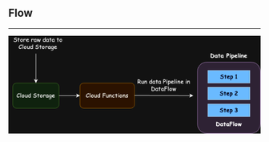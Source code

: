 ## Flow
---
![Architecture](https://github.com/lyoudr/Data_Pipeline/blob/main/cloud_function.drawio.png)